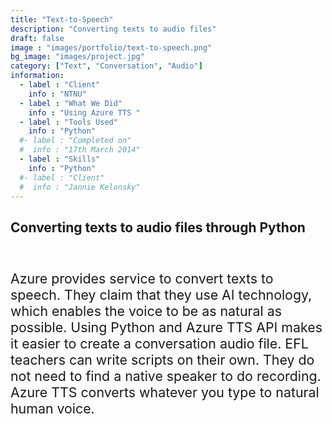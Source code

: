 ```yaml
---
title: "Text-to-Speech"
description: "Converting texts to audio files"
draft: false
image : "images/portfolio/text-to-speech.png"
bg_image: "images/project.jpg"
category: ["Text", "Conversation", "Audio"]
information:
  - label : "Client"
    info : "NTNU"
  - label : "What We Did"
    info : "Using Azure TTS "
  - label : "Tools Used"
    info : "Python"
  #- label : "Completed on"
  #  info : "17th March 2014"
  - label : "Skills"
    info : "Python"
  #- label : "Client"
  #  info : "Jannie Kelonsky"
---
```


## Converting texts to audio files through Python

<br/><p style="font-size:16pt">Azure provides service to convert texts to speech. They claim that they use AI technology, which enables the voice to be as natural as possible. Using Python and Azure TTS API makes it easier to create a conversation audio file. EFL teachers can write scripts on their own. They do not need to find a native speaker to do recording. Azure TTS converts whatever you type to natural human voice.</p>
